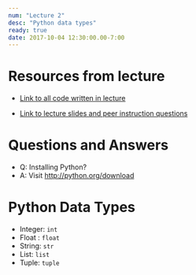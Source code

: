 ```yaml
---
num: "Lecture 2"
desc: "Python data types"
ready: true
date: 2017-10-04 12:30:00.00-7:00
---
```


# Resources from lecture

* [Link to all code written in lecture](https://github.com/ucsb-cs8-f17/cs8-f17-lecture-code)

* [Link to lecture slides and peer instruction questions](https://drive.google.com/drive/folders/0BxIvQwpl4ocoRy1Pa041SThLUFU?usp=sharing)


# Questions and Answers

* Q: Installing Python?
* A: Visit http://python.org/download

   
# Python Data Types

* Integer: `int`
* Float : `float`
* String: `str`
* List: `list` 
* Tuple: `tuple`

